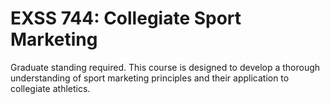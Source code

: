 # EXSS 744: Collegiate Sport Marketing

Graduate standing required. This course is designed to develop a thorough understanding of sport marketing principles and their application to collegiate athletics.